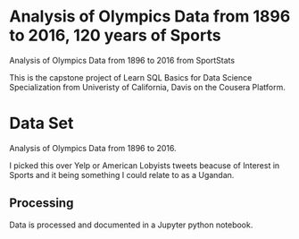 # Analysis of Olympics Data from 1896 to 2016, 120 years of Sports
Analysis of Olympics Data from 1896 to 2016 from SportStats

This is the capstone project of Learn SQL Basics for Data Science Specialization from Univeristy of California, Davis on the Cousera Platform.

# Data Set
Analysis of Olympics Data from 1896 to 2016.

I picked this over Yelp or American Lobyists tweets beacuse of Interest in Sports and it being something I could relate to as a Ugandan.

## Processing
Data is processed and documented in a Jupyter python notebook.
